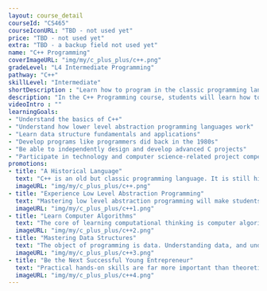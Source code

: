 ```yaml
---
layout: course_detail
courseId: "CS465"
courseIconURL: "TBD - not used yet"
price: "TBD - not used yet"
extra: "TBD - a backup field not used yet"
name: "C++ Programming"
coverImageURL: "img/my/c_plus_plus/c++.png"
gradeLevel: "L4 Intermediate Programming"
pathway: "C++"
skillLevel: "Intermediate"
shortDescription : "Learn how to program in the classic programming language C++!"
description: "In the C++ Programming course, students will learn how to program using the legacy programming language C++, which is a variant of the C language. C++ is a common programming language and is regularly used in business applications."
videoIntro : ""
learningGoals:
- "Understand the basics of C++"
- "Understand how lower level abstraction programming languages work"
- "Learn data structure fundamentals and applications"
- "Develop programs like programmers did back in the 1980s"
- "Be able to independently design and develop advanced C projects"
- "Participate in technology and computer science-related project competitions"
promotions:
- title: "A Historical Language"
  text: "C++ is an old but classic programming language. It is still highly used to this day. Learning C++ will give students a boost in understanding needed to learn other languages."
  imageURL: "img/my/c_plus_plus/c++.png"
- title: "Experience Low Level Abstraction Programming"
  text: "Mastering low level abstraction programming will make students great programmers who understand the ins and outs of computer science. With the knowledge you learn from C++, students can apply it to higher level abstraction languages such as Python and Java."
  imageURL: "img/my/c_plus_plus/c++1.png"
- title: "Learn Computer Algorithms"
  text: "The core of learning computational thinking is computer algorithms, With a fundamental knowledge of C++, students can start learning algorithms from college courses."
  imageURL: "img/my/c_plus_plus/c++2.png"
- title: "Mastering Data Structures"
  text: "The object of programming is data. Understanding data, and understanding how to store it and manipulate it, are essential programming skills."
  imageURL: "img/my/c_plus_plus/c++3.png"
- title: "Be the Next Successful Young Entrepreneur"
  text: "Practical hands-on skills are far more important than theoretical knowledge. Every course is designed for students to learn how to turn an idea for a project into a practical reality through hard work. Young little entrepreneurs are developed during these challenges."
  imageURL: "img/my/c_plus_plus/c++4.png"
---
```

